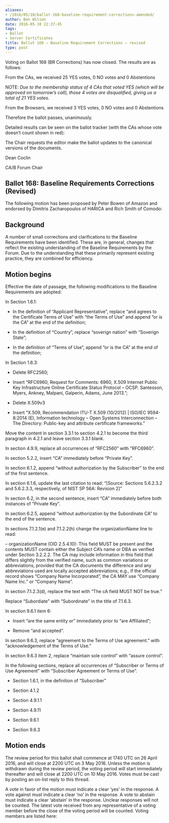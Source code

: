 ```yaml
---
aliases:
- /2016/05/10/ballot-168-baseline-requirement-corrections-amended/
author: Ben Wilson
date: 2016-05-10 22:37:45
tags:
- Ballot
- Server Certificates
title: Ballot 168 – Baseline Requirement Corrections – revised
type: post
---
```


Voting on Ballot 168 (BR Corrections) has now closed. The results are as follows:

From the CAs, we received 25 YES votes, 0 NO votes and 0 Abstentions

NOTE: _Due to the membership status of 4 CAs that voted YES (which will be approved on tomorrow’s call), those 4 votes are disqualified, giving us a total of 21 YES votes._

From the Browsers, we received 3 YES votes, 0 NO votes and 0 Abstentions

Therefore the ballot passes, unanimously.

Detailed results can be seen on the ballot tracker (with the CAs whose vote doesn’t count shown in red):

The Chair requests the editor make the ballot updates to the canonical versions of the documents.

Dean Coclin

CA/B Forum Chair

## Ballot 168: Baseline Requirements Corrections (Revised)

The following motion has been proposed by Peter Bowen of Amazon and endorsed by Dimitris Zacharopoulos of HARICA and Rich Smith of Comodo:

## Background

A number of small corrections and clarifications to the Baseline Requirements have been identified. These are, in general, changes that reflect the existing understanding of the Baseline Requirements by the Forum. Due to the understanding that these primarily represent existing practice, they are combined for efficiency.

## Motion begins

Effective the date of passage, the following modifications to the Baseline Requirements are adopted:

In Section 1.6.1:

- In the definition of “Applicant Representative”, replace “and agrees to the Certificate Terms of Use” with “the Terms of Use” and append “or is the CA” at the end of the definition;

- In the definition of “Country”, replace “soverign nation” with “Soverign State”;

- In the definition of “Terms of Use”, append “or is the CA” at the end of the definition;

In Section 1.6.3:

- Delete RFC2560;

- Insert “RFC6960, Request for Comments: 6960, X.509 Internet Public Key Infrastructure Online Certificate Status Protocol – OCSP. Santesson, Myers, Ankney, Malpani, Galperin, Adams, June 2013.”;

- Delete X.509v3

- Insert “X.509, Recommendation ITU-T X.509 (10/2012) | ISO/IEC 9594-8:2014 (E), Information technology – Open Systems Interconnection – The Directory: Public-key and attribute certificate frameworks.”

Move the content in section 3.3.1 to section 4.2.1 to become the third paragraph in 4.2.1 and leave section 3.3.1 blank.

In section 4.9.9, replace all occurrences of “RFC2560” with “RFC6960”.

In section 5.2.2, insert “CA” immediately before “Private Key”.

In section 6.1.2, append “without authorization by the Subscriber” to the end of the first sentence.

In section 6.1.6, update the last citation to read: “\[Source: Sections 5.6.2.3.2 and 5.6.2.3.3, respectively, of NIST SP 56A: Revision 2\]”

In section 6.2, in the second sentence, insert “CA” immediately before both instances of “Private Key”.

In section 6.2.5, append “without authorization by the Subordinate CA” to the end of the sentence.

In sections 7.1.2.1(e) and 7.1.2.2(h) change the organizationName line to read:

– organizationName (OID 2.5.4.10): This field MUST be present and the contents MUST contain either the Subject CA’s name or DBA as verified under Section 3.2.2.2. The CA may include information in this field that differs slightly from the verified name, such as common variations or abbreviations, provided that the CA documents the difference and any abbreviations used are locally accepted abbreviations; e.g., if the official record shows “Company Name Incorporated”, the CA MAY use “Company Name Inc.” or “Company Name”.

In section 7.1.2.3(d), replace the text with “The cA field MUST NOT be true.”

Replace “Subordiate” with “Subordinate” in the title of 7.1.6.3.

In section 9.6.1 item 6:

- Insert “are the same entity or” immediately prior to “are Affiliated”;

- Remove “and accepted”.

In section 9.6.3, replace “agreement to the Terms of Use agreement.” with “acknowledgement of the Terms of Use.”

In section 9.6.3 item 2, replace “maintain sole control” with “assure control”.

In the following sections, replace all occurrences of “Subscriber or Terms of Use Agreement” with “Subscriber Agreement or Terms of Use”.

- Section 1.6.1, in the definition of “Subscriber”

- Section 4.1.2

- Section 4.9.1.1

- Section 4.9.11

- Section 9.6.1

- Section 9.6.3

## Motion ends

The review period for this ballot shall commence at 1740 UTC on 26 April 2016, and will close at 2200 UTC on 3 May 2016. Unless the motion is withdrawn during the review period, the voting period will start immediately thereafter and will close at 2200 UTC on 10 May 2016. Votes must be cast by posting an on-list reply to this thread.

A vote in favor of the motion must indicate a clear ‘yes’ in the response. A vote against must indicate a clear ‘no’ in the response. A vote to abstain must indicate a clear ‘abstain’ in the response. Unclear responses will not be counted. The latest vote received from any representative of a voting member before the close of the voting period will be counted. Voting members are listed here: